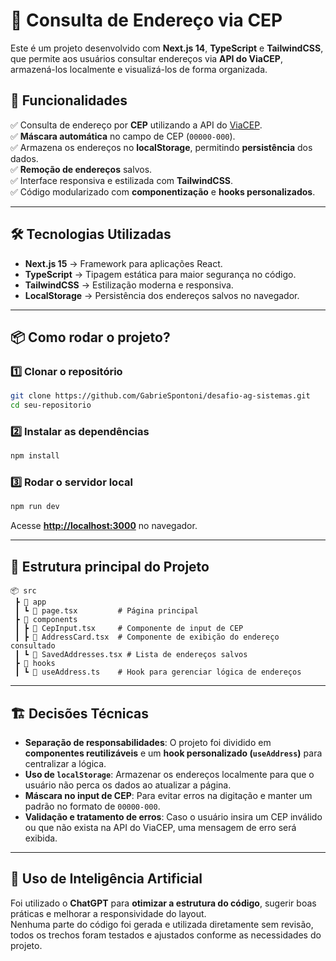 # 📍 Consulta de Endereço via CEP

Este é um projeto desenvolvido com **Next.js 14**, **TypeScript** e **TailwindCSS**, que permite aos usuários consultar endereços via **API do ViaCEP**, armazená-los localmente e visualizá-los de forma organizada.

## 🚀 Funcionalidades

✅ Consulta de endereço por **CEP** utilizando a API do [ViaCEP](https://viacep.com.br/).  
✅ **Máscara automática** no campo de CEP (`00000-000`).  
✅ Armazena os endereços no **localStorage**, permitindo **persistência** dos dados.  
✅ **Remoção de endereços** salvos.  
✅ Interface responsiva e estilizada com **TailwindCSS**.  
✅ Código modularizado com **componentização** e **hooks personalizados**.  

---

## 🛠️ Tecnologias Utilizadas

- **Next.js 15** → Framework para aplicações React.  
- **TypeScript** → Tipagem estática para maior segurança no código.  
- **TailwindCSS** → Estilização moderna e responsiva.  
- **LocalStorage** → Persistência dos endereços salvos no navegador.  

---

## 📦 Como rodar o projeto?

### **1️⃣ Clonar o repositório**
```bash
git clone https://github.com/GabrieSpontoni/desafio-ag-sistemas.git
cd seu-repositorio
```

### **2️⃣ Instalar as dependências**
```bash
npm install
```

### **3️⃣ Rodar o servidor local**
```bash
npm run dev
```
Acesse **[http://localhost:3000](http://localhost:3000)** no navegador.

---

## 📂 Estrutura principal do Projeto

```
📦 src
 ┣ 📂 app
 ┃ ┗ 📜 page.tsx         # Página principal
 ┣ 📂 components
 ┃ ┣ 📜 CepInput.tsx     # Componente de input de CEP
 ┃ ┣ 📜 AddressCard.tsx  # Componente de exibição do endereço consultado
 ┃ ┗ 📜 SavedAddresses.tsx # Lista de endereços salvos
 ┣ 📂 hooks
 ┃ ┗ 📜 useAddress.ts    # Hook para gerenciar lógica de endereços
```

---

## 🏗️ Decisões Técnicas

- **Separação de responsabilidades**: O projeto foi dividido em **componentes reutilizáveis** e um **hook personalizado (`useAddress`)** para centralizar a lógica.  
- **Uso de `localStorage`**: Armazenar os endereços localmente para que o usuário não perca os dados ao atualizar a página.  
- **Máscara no input de CEP**: Para evitar erros na digitação e manter um padrão no formato de `00000-000`.  
- **Validação e tratamento de erros**: Caso o usuário insira um CEP inválido ou que não exista na API do ViaCEP, uma mensagem de erro será exibida.  

---

## 🧠 Uso de Inteligência Artificial

Foi utilizado o **ChatGPT** para **otimizar a estrutura do código**, sugerir boas práticas e melhorar a responsividade do layout.  
Nenhuma parte do código foi gerada e utilizada diretamente sem revisão, todos os trechos foram testados e ajustados conforme as necessidades do projeto.  



